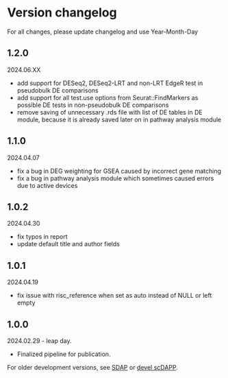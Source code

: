# Version changelog

For all changes, please update changelog and use Year-Month-Day


## 1.2.0

2024.06.XX
- add support for DESeq2, DESeq2-LRT and non-LRT EdgeR test in pseudobulk DE comparisons
- add support for all test.use options from Seurat::FindMarkers as possible DE tests in non-pseudobulk DE comparisons
- remove saving of unnecessary .rds file with list of DE tables in DE module, because it is already saved later on in pathway analysis module



## 1.1.0

2024.04.07
- fix a bug in DEG weighting for GSEA caused by incorrect gene matching
- fix a bug in pathway analysis module which sometimes caused errors due to active devices


## 1.0.2

2024.04.30
- fix typos in report
- update default title and author fields


## 1.0.1

2024.04.19
- fix issue with risc_reference when set as auto instead of NULL or left empty


## 1.0.0

2024.02.29 - leap day.
- Finalized pipeline for publication.



For older development versions, see [SDAP](https://github.com/FerrenaAlexander/SDAP) or [devel scDAPP](https://github.com/FerrenaAlexander/scDAPP/).
